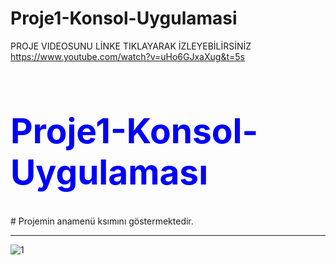 # Proje1-Konsol-Uygulamasi
PROJE VIDEOSUNU LİNKE TIKLAYARAK İZLEYEBİLİRSİNİZ
https://www.youtube.com/watch?v=uHo6GJxaXug&t=5s
<h1 style ="color: blue; font-Times New Roman;
font-size:55px"> Proje1-Konsol-Uygulaması </h1>
# Projemin anamenü ksımını göstermektedir.
<hr>
<img src="projeresimleri/1.PNG" alt="1">
